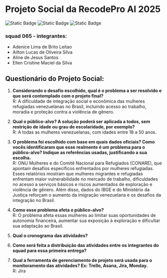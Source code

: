 # Projeto Social da RecodePro AI 2025
![Static Badge](https://img.shields.io/badge/squad65-red)
![Static Badge](https://img.shields.io/badge/RecodePro2024%2F25-blue)
![Static Badge](https://img.shields.io/badge/mulheres_refugiadas-green)

### squad 065 - integrantes:
- Adenice Lima de Brito Leitao
- Ailton Lucas de Oliveira Silva
- Aline de Jesus Santos
- Ellen Cristine Maciel da Silva

## Questionário do Projeto Social:
1. **Considerando o desafio escolhido, qual é o problema a ser resolvido e que será
contemplado com o projeto final?**
<br>R: A dificuldade de integração social e econômica das mulheres refugiadas venezuelanas no
Brasil, incluindo acesso ao trabalho, moradia e proteção contra a violência de gênero.

2. **Qual o público-alvo? A solução poderá ser aplicada a todos, sem restrição de idade
ou grau de escolaridade, por exemplo?**
<br>R: A todas as mulheres venezuelanas, com idades entre 18 a 50 anos.

3. **O problema foi escolhido com base em quais dados oficiais? Como vocês
identificaram que esse realmente é um problema para o público-alvo? Indique as
referências usadas, justificando a sua escolha.**
<br>R: ONU Mulheres e do Comitê Nacional para Refugiados (CONARE), que apontam
desafios específicos enfrentados por mulheres refugiadas. Esses relatórios mostram que
mulheres migrantes e refugiadas enfrentam maior vulnerabilidade no mercado de
trabalho, dificuldades no acesso a serviços básicos e riscos aumentados de exploração e
violência de gênero. Além disso, dados do IBGE e do Ministério da Justiça reforçam o
aumento da imigração venezuelana e os desafios da integração no Brasil.

4. **Como esse problema afeta o público-alvo?**
<br>R: O problema afeta essas mulheres ao limitar suas oportunidades de autonomia
financeira, aumentar sua exposição à exploração e dificultar sua adaptação ao Brasil.

5. **Qual o cronograma das atividades?**
   
6. **Como será feita a distribuição das atividades entre os integrantes do squad para essa
primeira entrega?**

7. **Qual a ferramenta de gerenciamento de projeto será usada para o monitoramento
das atividades? Ex: Trello, Asana, Jira, Monday.**
<br>R: Jira

